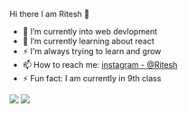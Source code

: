  Hi there I am Ritesh 👋

- 🔭 I’m currently into web devlopment
- 🌱 I’m currently learning about react
- ⚡ I'm always trying to learn and grow
- 📫 How to reach me: [instagram - @Ritesh](https://www.instagram.com/ritesh_rtr_011)
- ⚡ Fun fact: I am currently in 9th class

<img src= "https://github-readme-stats.vercel.app/api?username=ritesh423&&show_icons=true&title_color=ffffff&icon_color=bb2acf&text_color=daf7dc&bg_color=151515">

 <img src="https://github-readme-stats.vercel.app/api/top-langs/?username=ritesh423&layout=compact">
